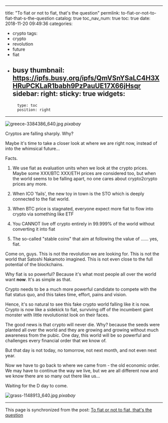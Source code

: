 
---
title: "To fiat or not to fiat, that's the question"
permlink: to-fiat-or-not-to-fiat-that-s-the-question
catalog: true
toc_nav_num: true
toc: true
date: 2018-11-20 09:49:36
categories:
- crypto
tags:
- crypto
- revolution
- future
- fiat
- busy
thumbnail: https://ipfs.busy.org/ipfs/QmVSnYSaLC4H3XHRuPCKLaR1babh9PzPauUE17X66jHsqr
sidebar:
    right:
        sticky: true
widgets:
    -
        type: toc
        position: right
---


![greece-3384386_640.jpg](https://ipfs.busy.org/ipfs/QmVSnYSaLC4H3XHRuPCKLaR1babh9PzPauUE17X66jHsqr)
*pixabay*

Cryptos are falling sharply.  Why? 

Maybe it's time to take a closer look at where we are right now, instead of into the whimsical future... 

Facts.

1. We use fiat as evaluation units when we look at the crypto prices. Maybe some XXX/BTC XXX/ETH prices are considered too, but when the world seems to be falling apart, no one cares about crypto2crypto prices any more.

2. When ICO 'fails', the new toy in town is the STO which is deeply connected to the fiat world.

3. When BTC price is stagnated, everyone expect more fiat to flow into crypto via something like ETF

4. You CANNOT live off crypto entirely in 99.999% of the world without converting it into fiat

5. The so-called "stable coins" that aim at following the value of ...... yes, fiat.

Come on, guys. This is not the revolution we are looking for. This is not the world that Satoshi Nakamoto imagined. This is not even close to the full potential of the blockchains.

Why fiat is so powerful? Because it's what most people all over the world want **now**. It's as simple as that.

Crypto needs to be a much more powerful candidate to compete with the fiat status quo, and this takes time, effort, pains and vision.

Hence, it's so natural to see this fake crypto world falling like it is now. Crypto is now like a sidekick to fiat, surviving off of the incumbent giant monster with little revolutionist look on their faces. 

 The good news is that crypto will never die. Why? because the seeds were planted all over the world and they are growing and growing without much awareness from the pubic. One day, this world will be so powerful and challenges every financial order that we know of.

But that day is not today, no tomorrow, not next month, and not even next year.

Now we have to go back to where we came from - the old economic order. We may have to continue the way we live, but we are all different now and we know there are so many out there like us...

Waiting for the D day to come.

![grass-1148913_640.jpg](https://ipfs.busy.org/ipfs/QmRvQjLbusKAuJfv24iTUd7Jygqt3v3gTtDZsaMD3itfaZ)
*pixabay*


- - -

This page is synchronized from the post: [To fiat or not to fiat, that's the question](https://steemit.com/@deanliu/to-fiat-or-not-to-fiat-that-s-the-question)
